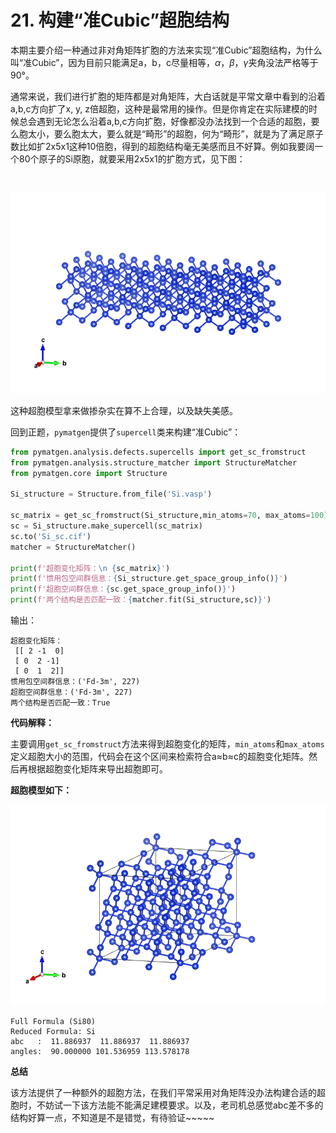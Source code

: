 # 21. 构建“准Cubic”超胞结构

本期主要介绍一种通过非对角矩阵扩胞的方法来实现“准Cubic”超胞结构，为什么叫“准Cubic”，因为目前只能满足a，b，c尽量相等，$\alpha$，$\beta$，$\gamma$夹角没法严格等于90°。

通常来说，我们进行扩胞的矩阵都是对角矩阵，大白话就是平常文章中看到的沿着a,b,c方向扩了x, y, z倍超胞，这种是最常用的操作。但是你肯定在实际建模的时候总会遇到无论怎么沿着a,b,c方向扩胞，好像都没办法找到一个合适的超胞，要么胞太小，要么胞太大，要么就是“畸形”的超胞，何为“畸形”，就是为了满足原子数比如扩2x5x1这种10倍胞，得到的超胞结构毫无美感而且不好算。例如我要阔一个80个原子的Si原胞，就要采用2x5x1的扩胞方式，见下图：

‍

![image](assets/image-20250516155404-5bp89nr.png)​

这种超胞模型拿来做掺杂实在算不上合理，以及缺失美感。

回到正题，`pymatgen`​提供了`supercell`​类来构建“准Cubic”：

```python
from pymatgen.analysis.defects.supercells import get_sc_fromstruct
from pymatgen.analysis.structure_matcher import StructureMatcher
from pymatgen.core import Structure

Si_structure = Structure.from_file('Si.vasp')

sc_matrix = get_sc_fromstruct(Si_structure,min_atoms=70, max_atoms=100)
sc = Si_structure.make_supercell(sc_matrix)
sc.to('Si_sc.cif')
matcher = StructureMatcher()

print(f'超胞变化矩阵：\n {sc_matrix}')
print(f'惯用包空间群信息：{Si_structure.get_space_group_info()}')
print(f'超胞空间群信息：{sc.get_space_group_info()}')
print(f'两个结构是否匹配一致：{matcher.fit(Si_structure,sc)}')
```

输出：

```text
超胞变化矩阵：
 [[ 2 -1  0]
 [ 0  2 -1]
 [ 0  1  2]]
惯用包空间群信息：('Fd-3m', 227)
超胞空间群信息：('Fd-3m', 227)
两个结构是否匹配一致：True

```

**代码解释：**

主要调用`get_sc_fromstruct`​方法来得到超胞变化的矩阵，`min_atoms`​和`max_atoms`​定义超胞大小的范围，代码会在这个区间来检索符合a≈b≈c的超胞变化矩阵。然后再根据超胞变化矩阵来导出超胞即可。

**超胞模型如下：**

![image](assets/image-20250516160625-zukc245.png)

```text
Full Formula (Si80)
Reduced Formula: Si
abc   :  11.886937  11.886937  11.886937
angles:  90.000000 101.536959 113.578178
```

**总结**

该方法提供了一种额外的超胞方法，在我们平常采用对角矩阵没办法构建合适的超胞时，不妨试一下该方法能不能满足建模要求。以及，老司机总感觉abc差不多的结构好算一点，不知道是不是错觉，有待验证~~~~~

‍
